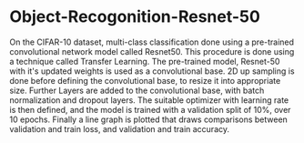 # Object-Recogonition-Resnet-50

On the CIFAR-10 dataset, multi-class classification done using a pre-trained convolutional network model called Resnet50. This procedure is done using a technique called Transfer Learning. The pre-trained model, Resnet-50 with it's updated weights is used as a convolutional base. 2D up sampling is done before defining the convolutional base, to resize it into appropriate size. Further Layers are added to the convolutional base, with batch normalization and dropout layers. 
The suitable optimizer with learning rate is then defined, and the model is trained with a validation split of 10%, over 10 epochs.
Finally a line graph is plotted that draws comparisons between validation and train loss, and validation and train accuracy.
